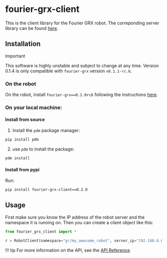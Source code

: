 # fourier-grx-client

This is the client library for the Fourier GRX robot.
The correponding server library can be found [here](https://pypi.org/project/fourier-grx/0.1.1rc6/).

## Installation

> [!IMPORTANT]
> This software is highly unstable and subject to change at any time. Version 0.1.4 is only compatible with `fourier-grx` version `v0.1.1-rc.6`.

### On the robot

On the robot, install `fourier-grx==0.1.0rc6` following the instructions [here](https://github.com/FFTAI/Wiki-GRx-Deploy/tree/0.1.0rc6).

### On your local machine:

#### Install from source

1. Install the `pdm` package manager:

```bash
pip install pdm
```

2. use `pdm` to install the package:

```bash
pdm install
```

#### Install from pypi

Run:

```bash
pip install fourier-grx-client==0.2.0
```

## Usage

First make sure you know the IP address of the robot server and the namespace it is running on.
Then you can create a client object like this:

```python
from fourier_grx_client import *

r = RobotClient(namespace="gr/my_awesome_robot", server_ip="192.168.6.6")
```

!!! tip
For more information on the API, see the [API Reference](reference/api.md).
